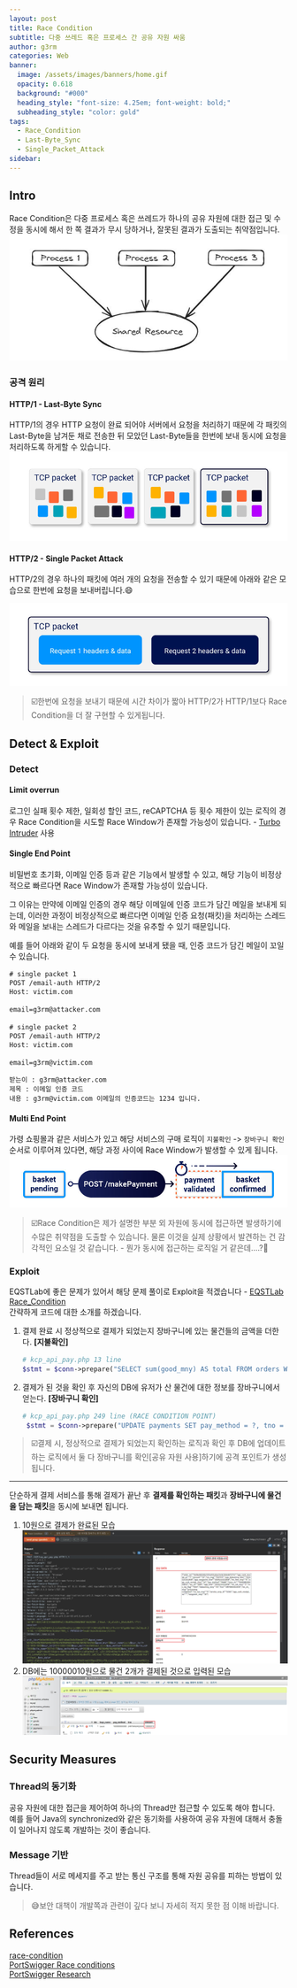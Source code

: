 ```yaml
---
layout: post
title: Race Condition
subtitle: 다중 쓰레드 혹은 프로세스 간 공유 자원 싸움
author: g3rm
categories: Web
banner:
  image: /assets/images/banners/home.gif
  opacity: 0.618
  background: "#000"
  heading_style: "font-size: 4.25em; font-weight: bold;"
  subheading_style: "color: gold"
tags:
  - Race_Condition
  - Last-Byte_Sync
  - Single_Packet_Attack
sidebar:
---
```

## Intro
Race Condition은 다중 프로세스 혹은 쓰레드가 하나의 공유 자원에 대한 접근 및 수정을 동시에 해서 한 쪽 결과가 무시 당하거나, 잘못된 결과가 도출되는 취약점입니다.   
![](assets/images/posts/2024-12-12-Race-Condition/4a5981ed1eef80144ef6c9deabb8240b_MD5.jpeg)   

### 공격 원리
#### HTTP/1 - Last-Byte Sync
HTTP/1의 경우 HTTP 요청이 완료 되어야 서버에서 요청을 처리하기 때문에 각 패킷의 Last-Byte을 남겨둔 채로 전송한 뒤 모았던 Last-Byte들을 한번에 보내 동시에 요청을 처리하도록 하게할 수 있습니다.   
![](/assets/images/posts/2024-12-12-Race-Condition/637bb68e80eecd3651050e9413eb5300_MD5.jpeg)   

#### HTTP/2 - Single Packet Attack
HTTP/2의 경우 하나의 패킷에 여러 개의 요청을 전송할 수 있기 때문에 아래와 같은 모습으로 한번에 요청을 보내버립니다.😄   

![](/assets/images/posts/2024-12-12-Race-Condition/f4a02b5957531e299cb0525831491fc9_MD5.jpeg)   

>☑️한번에 요청을 보내기 때문에 시간 차이가 짧아 HTTP/2가 HTTP/1보다 Race Condition을 더 잘 구현할 수 있게됩니다.    

## Detect & Exploit 
### Detect
#### Limit overrun
로그인 실패 횟수 제한, 일회성 할인 코드, reCAPTCHA 등 횟수 제한이 있는 로직의 경우 Race Condition을 시도할 Race Window가 존재할 가능성이 있습니다. - [Turbo Intruder](https://portswigger.net/bappstore/9abaa233088242e8be252cd4ff534988) 사용    

#### Single End Point
비밀번호 초기화, 이메일 인증 등과 같은 기능에서 발생할 수 있고, 해당 기능이 비정상적으로 빠르다면 Race Window가 존재할 가능성이 있습니다.   

그 이유는 만약에 이메일 인증의 경우 해당 이메일에 인증 코드가 담긴 메일을 보내게 되는데, 이러한 과정이 비정상적으로 빠르다면 이메일 인증 요청(패킷)을 처리하는 스레드와 메일을 보내는 스레드가 다르다는 것을 유추할 수 있기 때문입니다.   

예를 들어 아래와 같이 두 요청을 동시에 보내게 됐을 때, 인증 코드가 담긴 메일이 꼬일 수 있습니다.   
```
# single packet 1
POST /email-auth HTTP/2
Host: victim.com

email=g3rm@attacker.com

# single packet 2
POST /email-auth HTTP/2
Host: victim.com

email=g3rm@victim.com
```   

```
받는이 : g3rm@attacker.com
제목 : 이메일 인증 코드
내용 : g3rm@victim.com 이메일의 인증코드는 1234 입니다.
```   

#### Multi End Point
가령 쇼핑몰과 같은 서비스가 있고 해당 서비스의 구매 로직이 `지불확인` -> `장바구니 확인` 순서로 이루어져 있다면, 해당 과정 사이에 Race Window가 발생할 수 있게 됩니다.    
![](/assets/images/posts/2024-12-12-Race-Condition/26b41a0d3526c8f0ed4d6f98e64db2c6_MD5.jpeg)   

>☑️Race Condition은 제가 설명한 부분 외 자원에 동시에 접근하면 발생하기에 수많은 취약점을 도출할 수 있습니다. 물론 이것을 실제 상황에서 발견하는 건 감각적인 요소일 것 같습니다. - 뭔가 동시에 접근하는 로직일 거 같은데....?🤣    

### Exploit
EQSTLab에 좋은 문제가 있어서 해당 문제 풀이로 Exploit을 적겠습니다 - [EQSTLab Race_Condition](https://github.com/EQSTLab/Race_Condition)     
간략하게 코드에 대한 소개를 하겠습니다.   
1. 결제 완료 시 정상적으로 결제가 되었는지 장바구니에 있는 물건들의 금액을 더한다. **[지불확인]**   
	```php
	# kcp_api_pay.php 13 line
	$stmt = $conn->prepare("SELECT sum(good_mny) AS total FROM orders WHERE buyr_name = ?");
	```   
	
2. 결제가 된 것을 확인 후 자신의 DB에 유저가 산 물건에 대한 정보를 장바구니에서 얻는다. **[장바구니 확인]**    
	```php
	# kcp_api_pay.php 249 line (RACE CONDITION POINT)
	 $stmt = $conn->prepare("UPDATE payments SET pay_method = ?, tno = ?, amount = (SELECT sum(good_mny) FROM orders WHERE buyr_name = ? ) WHERE buyr_name = ? ");
	```   

>☑️결제 시, 정상적으로 결제가 되었는지 확인하는 로직과 확인 후 DB에 업데이트하는 로직에서 둘 다 장바구니를 확인[공유 자원 사용]하기에 공격 포인트가 생성됩니다.    

---

단순하게 결제 서비스를 통해 결제가 끝난 후 **결제를 확인하는 패킷**과 **장바구니에 물건을 담는 패킷**을 동시에 보내면 됩니다.   
1. 10원으로 결제가 완료된 모습
	![](/assets/images/posts/2024-12-12-Race-Condition/866c4291afd09a5d4f81ea8ff56a35ee_MD5.jpeg)   
2. DB에는 10000010원으로 물건 2개가 결제된 것으로 입력된 모습
	![](/assets/images/posts/2024-12-12-Race-Condition/6455dfec128512767972d686309e7b28_MD5.jpeg)   

## Security Measures
### Thread의 동기화
공유 자원에 대한 접근을 제어하여 하나의 Thread만 접근할 수 있도록 해야 합니다.   
예를 들어 Java의 synchronized와 같은 동기화를 사용하여 공유 자원에 대해서 충돌이 일어나지 않도록 개발하는 것이 좋습니다.    
### Message 기반 
Thread들이 서로 메세지를 주고 받는 통신 구조를 통해 자원 공유를 피하는 방법이 있습니다.   
   
>😅보안 대책이 개발쪽과 관련이 깊다 보니 자세히 적지 못한 점 이해 바랍니다.

## References
[race-condition](https://www.imperva.com/learn/application-security/race-condition/)   
[PortSwigger Race conditions](https://portswigger.net/web-security/race-conditions)   
[PortSwigger Research](https://portswigger.net/research/smashing-the-state-machine)   